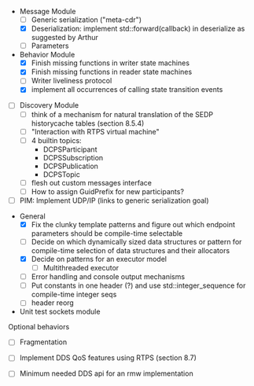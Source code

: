 

- Message Module
  - [ ] Generic serialization ("meta-cdr")
  - [x] Deserialization: implement std::forward(callback) in deserialize as suggested by Arthur
  - [ ] Parameters
- Behavior Module
  - [x] Finish missing functions in writer state machines
  - [x] Finish missing functions in reader state machines
  - [ ] Writer liveliness protocol
  - [x] implement all occurrences of calling state transition events

- [ ] Discovery Module
  - [ ] think of a mechanism for natural translation of the SEDP historycache tables (section 8.5.4)
  - [ ] "Interaction with RTPS virtual machine"
  - [ ] 4 builtin topics:
    - DCPSParticipant
    - DCPSSubscription
    - DCPSPublication
    - DCPSTopic
  - [ ] flesh out custom messages interface
  - [ ] How to assign GuidPrefix for new participants?

- [ ] PIM: Implement UDP/IP (links to generic serialization goal)

- General
  - [x] Fix the clunky template patterns and figure out which endpoint parameters should be compile-time selectable
  - [ ] Decide on which dynamically sized data structures or pattern for compile-time selection of data structures and their allocators
  - [x] Decide on patterns for an executor model
    - [ ] Multithreaded executor
  - [ ] Error handling and console output mechanisms
  - [ ] Put constants in one header (?) and use std::integer_sequence for compile-time integer seqs
  - [ ] header reorg

- Unit test sockets module

Optional behaviors
  - [ ] Fragmentation
  - [ ] Implement DDS QoS features using RTPS (section 8.7)

- [ ] Minimum needed DDS api for an rmw implementation


